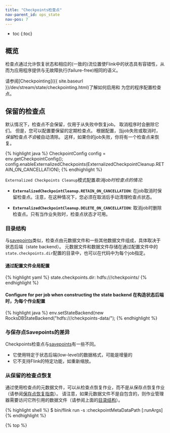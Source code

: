 ```yaml
---
title: "Checkpoints检查点"
nav-parent_id: ops_state
nav-pos: 7
---
```

<!--
Licensed to the Apache Software Foundation (ASF) under one
or more contributor license agreements.  See the NOTICE file
distributed with this work for additional information
regarding copyright ownership.  The ASF licenses this file
to you under the Apache License, Version 2.0 (the
"License"); you may not use this file except in compliance
with the License.  You may obtain a copy of the License at

  http://www.apache.org/licenses/LICENSE-2.0

Unless required by applicable law or agreed to in writing,
software distributed under the License is distributed on an
"AS IS" BASIS, WITHOUT WARRANTIES OR CONDITIONS OF ANY
KIND, either express or implied.  See the License for the
specific language governing permissions and limitations
under the License.
-->


* toc
{:toc}

## 概览

检查点通过允许恢复状态和相应的(一致的)流位置使Flink中的状态具有容错性，从而为应用程序提供与无故障执行(failure-free)相同的语义。

请参阅[Checkpointing]({{ site.baseurl }}/dev/stream/state/checkpointing.html)了解如何启用和
为您的程序配置检查点。


## 保留的检查点

默认情况下，检查点不会保留，仅用于从失败中恢复job。 取消程序时会删除它们。
但是，您可以配置要保留的定期检查点。
根据配置，当job失败或取消时，*保留*检查点*不会*被自动清除。
这样，如果你的job失败，你将有一个检查点来恢复。

{% highlight java %}
CheckpointConfig config = env.getCheckpointConfig();
config.enableExternalizedCheckpoints(ExternalizedCheckpointCleanup.RETAIN_ON_CANCELLATION);
{% endhighlight %}

`Externalized Checkpoints Cleanup`模式配置*取消job时检查点的情况*:

- **`ExternalizedCheckpointCleanup.RETAIN_ON_CANCELLATION`**: 在job取消时保留检查点。注意，在这种情况下，您必须在取消后手动清理检查点状态。

- **`ExternalizedCheckpointCleanup.DELETE_ON_CANCELLATION`**: 取消job时删除检查点。只有当作业失败时，检查点状态才可用。



### 目录结构

与[savepoints](savepoints.html)类似，检查点由元数据文件和一些其他数据文件组成，具体取决于状态后端（state backend）。 元数据文件和数据文件存储在通过配置文件中的`state.checkpoints.dir`配置的目录中，也可以在代码中为每个job指定。



#### 通过配置文件全局配置

{% highlight yaml %}
state.checkpoints.dir: hdfs:///checkpoints/
{% endhighlight %}

#### Configure for per job when constructing the state backend 在构造状态后端时，为每个作业配置

{% highlight java %}
env.setStateBackend(new RocksDBStateBackend("hdfs:///checkpoints-data/");
{% endhighlight %}

### 与保存点Savepoints的差异

Checkpoints检查点与[savepoints](savepoints.html)有一些不同。

- 它使用特定于状态后端(low-level)的数据格式，可能是增量的
- 它不支持Flink的特定功能，如重新缩放。

### 从保留的检查点恢复

通过使用检查点的元数据文件，可以从检查点恢复作业，而不是从保存点恢复作业（请参阅[保存点恢复指南](../cli.html#restore-a-savepoint)）。 请注意，如果元数据文件不是自包含的，则作业管理器需要访问它所引用的数据文件（请参阅上面的[目录结构](#directory-structure)）。


{% highlight shell %}
$ bin/flink run -s :checkpointMetaDataPath [:runArgs]
{% endhighlight %}

{% top %}
